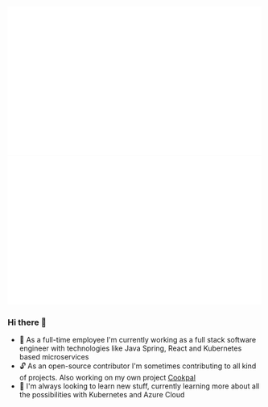 
![GitHub overview](https://github.com/steve192/github-stats/blob/master/generated/overview.svg)
![GitHub languages](https://github.com/steve192/github-stats/blob/master/generated/languages.svg)

### Hi there 👋

- 🔭 As a full-time employee I'm currently working as a full stack software engineer with technologies like Java Spring, React and Kubernetes based microservices 
- 🔓 As an open-source contributor I'm sometimes contributing to all kind of projects. Also working on my own project [Cookpal](https://github.com/steve192/opencookbook) 
- 🌱 I'm always looking to learn new stuff, currently learning more about all the possibilities with Kubernetes and Azure Cloud 
